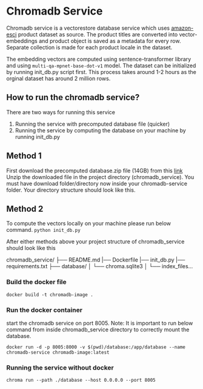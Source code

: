 # Chromadb Service
Chromadb service is a vectorestore database service which uses [amazon-esci](https://github.com/amazon-science/esci-data) product dataset as source. The product titles are converted into vector-embeddings and product object is saved as a metadata for every row. Separate collection is made for each product locale in the dataset. 

The embedding vectors are computed using sentence-transformer library and using `multi-qa-mpnet-base-dot-v1` model.
The dataset can be initialized by running init_db.py script first. This process takes around 1-2 hours as the orginal dataset has around 2 million rows. 

## How to run the chromadb service?
There are two ways for running this service
1. Running the service with precomputed database file (quicker)
2. Running the service by computing the database on your machine by running init_db.py

## Method 1
First download the precomputed database.zip file (14GB) from this [link](https://mega.nz/file/NjUklQgA#cizPwg-wSu9zttUdRKGqo_FdQX3f5loLzJN25C77Amc) 
Unzip the downloaded file in the project directory (chromadb_service). You must have download folder/directory now inside your chromadb-service folder. 
Your directory structure should look like this. 


## Method 2
To compute the vectors locally on your machine please run below command. 
`python init_db.py`

After either methods above your project structure of chromadb_service should look like this

chromadb_service/
├── README.md
|── Dockerfile
|── init_db.py
|── requirements.txt
├── database/
│   └── chroma.sqlite3
│   └── index_files...


### Build the docker file

`docker build -t chromadb-image .`

### Run the docker container

start the chromadb service on port 8005. 
Note: It is important to run below command from inside chromadb_service directory to correctly mount the database. 

`docker run -d -p 8005:8000 -v $(pwd)/database:/app/database --name chromadb-service chromadb-image:latest`

### Running the service without docker

`chroma run --path ./database --host 0.0.0.0 --port 8005`
